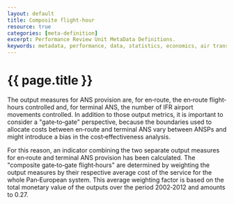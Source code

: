 ```yaml
---
layout: default
title: Composite flight-hour
resource: true
categories: [meta-definition]
excerpt: Performance Review Unit MetaData Definitions.
keywords: metadata, performance, data, statistics, economics, air transport, flights, europe, cost efficiency
---
```

# {{ page.title }}

The output measures for ANS provision are, for en‐route, the en‐route flight‐hours controlled and, for terminal ANS, the number of IFR airport movements controlled. In addition to those output metrics, it is important to consider a "gate‐to‐gate" perspective, because the boundaries used to allocate costs between en‐route and terminal ANS vary between ANSPs and might introduce a bias in the cost‐effectiveness analysis.
 
For this reason, an indicator combining the two separate output measures for en‐route and terminal ANS provision has been calculated. The "composite gate‐to‐gate flight‐hours" are determined by weighting the output measures by their respective average cost of the service for the whole Pan‐European system. This average weighting factor is based on the total monetary value of the outputs over the period 2002‐2012 and amounts to 0.27.